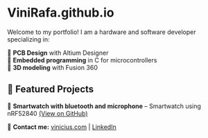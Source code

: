 # ViniRafa.github.io
Welcome to my portfolio! I am a hardware and software developer specializing in:

🔹 **PCB Design** with Altium Designer   
🔹 **Embedded programming** in C for microcontrollers  
🔹 **3D modeling** with Fusion 360  

## 📌 Featured Projects  
🔸 **Smartwatch with bluetooth and microphone** – Smartwatch using nRF52840 [(View on GitHub)](https://github.com/nivuciis/EinkSmartwatch)  


📩 **Contact me:** [vinicius.com](mailto:vinicius.rafael751@gmail.com) | [LinkedIn](https://www.linkedin.com/in/vinicius-rafael-b523b720a/)